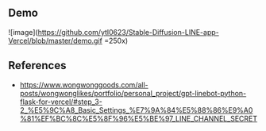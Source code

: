 ## Demo
![image](https://github.com/ytl0623/Stable-Diffusion-LINE-app-Vercel/blob/master/demo.gif =250x)

## References
- https://www.wongwonggoods.com/all-posts/wongwonglikes/portfolio/personal_project/gpt-linebot-python-flask-for-vercel/#step_3-2_%E5%9C%A8_Basic_Settings_%E7%9A%84%E5%88%86%E9%A0%81%EF%BC%8C%E5%8F%96%E5%BE%97_LINE_CHANNEL_SECRET